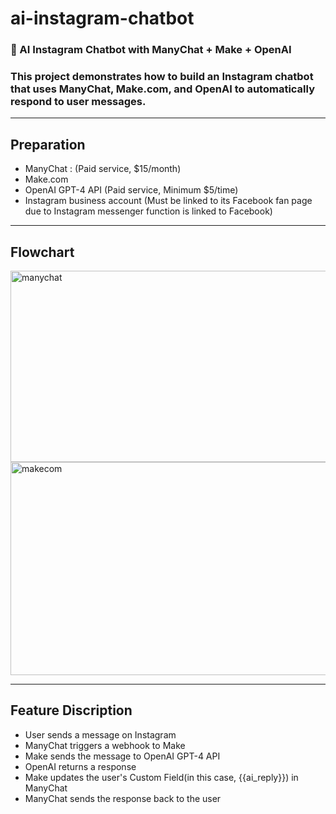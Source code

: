 # ai-instagram-chatbot
### 🤖 AI Instagram Chatbot with ManyChat + Make + OpenAI  
### This project demonstrates how to build an Instagram chatbot that uses ManyChat, Make.com, and OpenAI to automatically respond to user messages. 
---
Preparation
---

- ManyChat :  (Paid service, $15/month)
- Make.com 
- OpenAI GPT-4 API (Paid service, Minimum $5/time)
- Instagram business account (Must be linked to its Facebook fan page due to Instagram messenger function is linked to Facebook)

---
Flowchart
---
<img width="913" height="306" alt="manychat" src="https://github.com/user-attachments/assets/1ed75a55-a357-4321-b38b-c306db109060" />
<img width="1084" height="341" alt="makecom" src="https://github.com/user-attachments/assets/752e206e-473c-4aff-9564-bc32c29486f1" />

---
Feature Discription
---
- User sends a message on Instagram
- ManyChat triggers a webhook to Make
- Make sends the message to OpenAI GPT-4 API
- OpenAI returns a response
- Make updates the user's Custom Field(in this case, {{ai_reply}}) in ManyChat
- ManyChat sends the response back to the user
